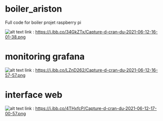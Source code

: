 # boiler_ariston
Full code for boiler projet raspberry pi

![alt text](https://i.ibb.co/34GkZTx/Capture-d-cran-du-2021-06-12-16-01-38.png) 
link : https://i.ibb.co/34GkZTx/Capture-d-cran-du-2021-06-12-16-01-38.png
 
# monitoring grafana
![alt text](https://i.ibb.co/LZnD262/Capture-d-cran-du-2021-06-12-16-57-57.png) 
link : https://i.ibb.co/LZnD262/Capture-d-cran-du-2021-06-12-16-57-57.png
 
# interface web
![alt text](https://i.ibb.co/4THxfcP/Capture-d-cran-du-2021-06-12-17-00-57.png) 
link : https://i.ibb.co/4THxfcP/Capture-d-cran-du-2021-06-12-17-00-57.png

